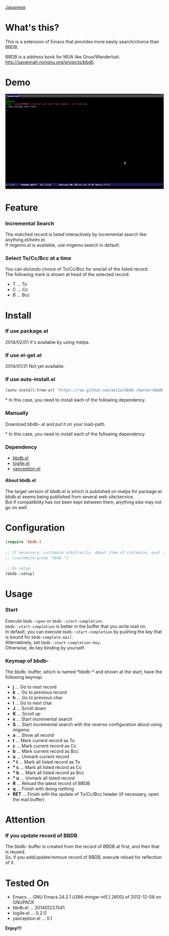 [Japanese](https://github.com/aki2o/bbdb-/blob/master/README-ja.md)

What's this?
============

This is a extension of Emacs that provides more easily search/choice than BBDB.  

BBDB is a address book for MUA like Gnus/Wanderlust.  
http://savannah.nongnu.org/projects/bbdb


Demo
====

![demo](image/demo.gif)


Feature
=======

### Incremental Search

The matched record is listed interactively by incremental search like anything.el/helm.el.  
If migemo.el is available, use migemo search in default.  

### Select To/Cc/Bcc at a time

You can do/undo choice of To/Cc/Bcc for one/all of the listed record.  
The following mark is shown at head of the selected record.  

* T ... To
* C ... Cc
* B ... Bcc


Install
=======

### If use package.el

2014/02/01 It's available by using melpa.  

### If use el-get.el

2014/01/31 Not yet available.  

### If use auto-install.el

```lisp
(auto-install-from-url "https://raw.github.com/aki2o/bbdb-/master/bbdb-.el")
```

\* In this case, you need to install each of the following dependency.  

### Manually

Download bbdb-.el and put it on your load-path.  

\* In this case, you need to install each of the following dependency.  

### Dependency

* [bbdb.el](http://savannah.nongnu.org/projects/bbdb)
* [log4e.el](https://github.com/aki2o/log4e)
* [yaxception.el](https://github.com/aki2o/yaxception)

#### About bbdb.el

The target version of bbdb.el is which is published on melpa for package.el.  
bbdb.el seems being published from several web site/service.  
But if compatibility has not been kept between them, anything else may not go on well.  


Configuration
=============

```lisp
(require 'bbdb-)

;; If necessary, customize arbitrarily. About item of customize, eval the following sexp.
;; (customize-group "bbdb-")

;; Do setup
(bbdb-:setup)
```


Usage
=====

### Start

Execute `bbdb-:open` or `bbdb-:start-completion`.  
`bbdb-:start-completion` is better in the buffer that you write mail on.  
In default, you can execute `bbdb-:start-completion` by pushing the key that is bound for `bbdb-complete-mail`.  
Alternatively, set `bbdb-:start-completion-key`.  
Otherwise, do key binding by yourself.  

### Keymap of bbdb-

The bbdb- buffer, which is named \*bbdb-\* and shown at the start, have the following keymap.  

* **j** ... Go to next record
* **k** ... Go to previous record
* **h** ... Go to previous char
* **l** ... Go to next char
* **J** ... Scroll down
* **K** ... Scroll up
* **s** ... Start incremental search
* **S** ... Start incremental search with the reverse configuration about using migemo
* **a** ... Show all record
* **t** ... Mark current record as To
* **c** ... Mark current record as Cc
* **b** ... Mark current record as Bcc
* **u** ... Unmark current record 
* __\* t__ ... Mark all listed record as To
* __\* c__ ... Mark all listed record as Cc
* __\* b__ ... Mark all listed record as Bcc
* __\* u__ ... Unmark all listed record
* **R** ... Reload the latest record of BBDB
* **q** ... Finish with doing nothing
* **RET** ... Finish with the update of To/Cc/Bcc header (if necessary, open the mail buffer)


Attention
=========

### If you update record of BBDB

The bbdb- buffer is created from the record of BBDB at first, and then that is reused.  
So, if you add/update/remove record of BBDB, execute reload for reflection of it.  


Tested On
=========

* Emacs ... GNU Emacs 24.2.1 (i386-mingw-nt5.1.2600) of 2012-12-08 on GNUPACK
* bbdb.el ... 20140123.1541
* log4e.el ... 0.2.0
* yaxception.el ... 0.1


**Enjoy!!!**

